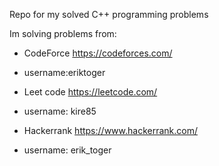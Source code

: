 Repo for my solved C++ programming problems

Im solving problems from:

- CodeForce https://codeforces.com/
- username:eriktoger


- Leet code https://leetcode.com/
- username: kire85


- Hackerrank https://www.hackerrank.com/
- username: erik_toger


